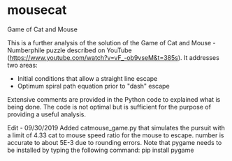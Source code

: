 # mousecat
Game of Cat and Mouse

This is a further analysis of the solution of the Game of Cat and Mouse - Numberphile puzzle described on YouTube (https://www.youtube.com/watch?v=vF_-ob9vseM&t=385s). It addresses two areas:

- Initial conditions that allow a straight line escape
- Optimum spiral path equation prior to "dash" escape

Extensive comments are provided in the Python code to explained what is being done. The code is not optimal but is sufficient for the purpose of providing a useful analysis.

Edit - 09/30/2019
Added catmouse_game.py that simulates the pursuit with a limit of 4.33 cat to mouse speed ratio for the mouse to escape. number is accurate to about 5E-3 due to rounding errors. Note that pygame needs to be installed by typing the following command:
pip install pygame
